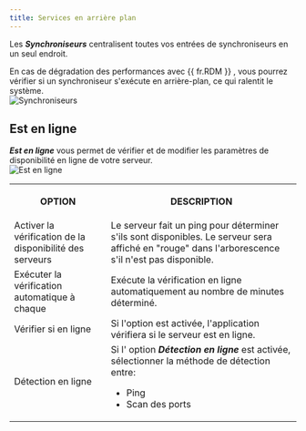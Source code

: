 ```yaml
---
title: Services en arrière plan
---
```

Les ***Synchroniseurs*** centralisent toutes vos entrées de synchroniseurs en un seul endroit.  

En cas de dégradation des performances avec {{ fr.RDM }} , vous pourrez vérifier si un synchroniseur s&apos;exécute en arrière-plan, ce qui ralentit le système.  
![Synchroniseurs](/img/fr/rdm/windows/clip11280.png) 

## Est en ligne 

***Est en ligne*** vous permet de vérifier et de modifier les paramètres de disponibilité en ligne de votre serveur.  
![Est en ligne](/img/fr/rdm/windows/clip10033.png) 

<table>
	<tr>
		<th>

OPTION 
		</th>
		<th>
DESCRIPTION 
		</th>
	</tr>
	<tr>
		<td>
Activer la vérification de la disponibilité des serveurs 
		</td>
		<td>
Le serveur fait un ping pour déterminer s&apos;ils sont disponibles. Le serveur sera affiché en &quot;rouge&quot; dans l&apos;arborescence s&apos;il n&apos;est pas disponible. 
		</td>
	</tr>
	<tr>
		<td>
Exécuter la vérification automatique à chaque 
		</td>
		<td>
Exécute la vérification en ligne automatiquement au nombre de minutes déterminé. 
		</td>
	</tr>
	<tr>
		<td>
Vérifier si en ligne 
		</td>
		<td>
Si l&apos;option est activée, l&apos;application vérifiera si le serveur est en ligne. 
		</td>
	</tr>
	<tr>
		<td>
Détection en ligne 
		</td>
		<td>
Si l&apos; option ***Détection en ligne*** est activée, sélectionner la méthode de détection entre:  

* Ping 
* Scan des ports 
		</td>
	</tr>
</table>


